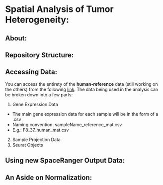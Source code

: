 # Spatial Analysis of Tumor Heterogeneity:

## About:

## Repository Structure:

## Accessing Data:

You can access the entirety of the **human-reference** data (still working on the others) from the following [link](https://drive.google.com/drive/folders/1jUthHBPzj2H5JSDWustMxwFJyBpZykMu?usp=sharing). The data being used in the analysis can be broken down into a few parts:

1. Gene Expression Data
  - The main gene expression data for each sample will be in the form of a .csv
  - Naming convention: sampleName_reference_mat.csv
  - E.g.: F8_37_human_mat.csv
2. Sample Projection Data
3. Seurat Objects

## Using new SpaceRanger Output Data:

## An Aside on Normalization:
